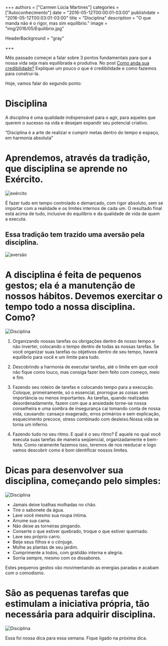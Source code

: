 +++
authors = ["Carmen Lúcia Martines"]
categories = ["Autoconhecimento"]
date = "2016-05-12T00:00:01-03:00"
publishdate = "2016-05-12T00:03:01-03:00"
title = "Disciplina"
description = "O que manda não é o rigor, mas sim equilíbrio."
image = "img/2016/05/Equilibrio.jpg"

HeaderBackground = "gray"

+++

Mês passado começei a falar sobre 3 pontos fundamentais para que a nossa vida seja mais equilibrada e produtiva. No post [Como anda sua credibilidade?](http://blog.autoconexao.org.br/post/2016/04/como-anda-sua-credibilidade/) Expliquei um pouco o que é credibilidade e como fazemos para construí-la.


Hoje, vamos falar do segundo ponto:

# Disciplina

A disciplina é uma qualidade indispensável para o agir, para aqueles que querem o sucesso na vida e desejam expandir seu potencial criativo.

“Disciplina é a arte de realizar e cumprir metas dentro do tempo e espaço, em harmonia absoluta”

# Aprendemos, através da tradição, que disciplina se aprende no Exército.

![exército](https://s3-sa-east-1.amazonaws.com/blog.autoconexao.org.br/img/2016/05/exercito.jpg)


É fazer tudo em tempo controlado e demarcado, com rigor absoluto, sem se importar com a realidade e os limites internos de cada um. O resultado final está acima de tudo, inclusive do equilíbrio e da qualidade de vida de quem a executa.

## Essa tradição tem trazido uma aversão pela disciplina.

![aversão](https://s3-sa-east-1.amazonaws.com/blog.autoconexao.org.br/img/2016/05/Aversao.jpg)


# A disciplina é feita de pequenos gestos; ela é a manutenção de nossos hábitos. Devemos exercitar o tempo todo a nossa disciplina. Como?

![Disciplina](https://s3-sa-east-1.amazonaws.com/blog.autoconexao.org.br/img/2016/05/disciplina.jpg)


1.	Organizando nossas tarefas ou obrigações dentro de nosso tempo e não inverter, colocando o tempo dentro de todas as nossas tarefas. Se você organizar suas tarefas ou objetivos dentro de seu tempo, haverá equilíbrio para você e um limite para tudo.

2.	Descobrindo a harmonia de executar tarefas, até o limite em que você não fique como louco, mas consiga fazer bem feito com começo, meio e fim.

3.	Fazendo seu roteiro de tarefas e colocando tempo para a execução. Coloque, primeiramente, só o essencial, prorrogue as coisas sem importância ou menos importantes. As tarefas, quando realizadas desordenadamente, fazem com que a ansiedade torne-se nossa conselheira e uma sombra de insegurança cai tomando conta de nossa vida, causando: cansaço exagerado, erros primários e sem explicação, esquecimento precoce, stress combinado com desleixo.Nossa vida se torna um inferno.

4.	Fazendo tudo no seu ritmo. E qual é o seu ritmo? É aquele no qual você executa suas tarefas de maneira seqüencial, organizadamente e bem-feita. Como raramente fazemos isso, teremos de nos reeducar e logo vamos descobrir como é bom identificar nossos limites.

# Dicas para desenvolver sua disciplina, começando pelo simples:

![Disciplina](https://s3-sa-east-1.amazonaws.com/blog.autoconexao.org.br/img/2016/05/disciplina-conquistada.jpg)

- Jamais deixe toalhas molhadas no chão.
- Tire o sabonete da água.
- Lave você mesmo sua roupa íntima.
- Arrume sua cama.
- Não deixe as torneiras pingando.
- Conserte o que estiver quebrado, troque o que estiver queimado.
- Lave seu próprio carro.
- Beije seus filhos e o cônjuge.
- Molhe as plantas de seu jardim.
- Cumprimente a todos, com gratidão interna e alegria.
- Sorria sempre, mesmo com os dissabores.

Estes pequenos gestos vão movimentando as energias paradas e acabam com o comodismo.

# São as pequenas tarefas que estimulam a iniciativa própria, tão necessária para adquirir disciplina.

![Disciplina](https://s3-sa-east-1.amazonaws.com/blog.autoconexao.org.br/img/2016/05/disciplina-adquirida.jpg)

Essa foi nossa dica para essa semana. Fique ligado na próxima dica.
